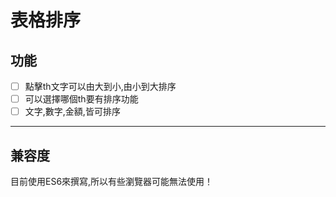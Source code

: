 # 表格排序

## 功能

- [ ] 點擊th文字可以由大到小,由小到大排序
- [ ] 可以選擇哪個th要有排序功能
- [ ] 文字,數字,金額,皆可排序

------

## 兼容度

目前使用ES6來撰寫,所以有些瀏覽器可能無法使用！


